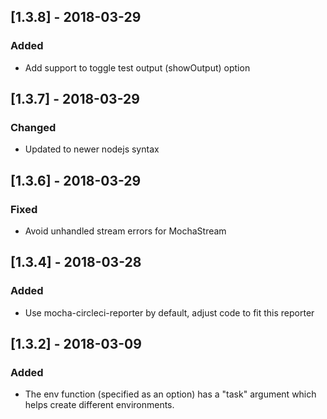 ## [1.3.8] - 2018-03-29
### Added
- Add support to toggle test output (showOutput) option

## [1.3.7] - 2018-03-29
### Changed
- Updated to newer nodejs syntax

## [1.3.6] - 2018-03-29
### Fixed
- Avoid unhandled stream errors for MochaStream

## [1.3.4] - 2018-03-28
### Added
- Use mocha-circleci-reporter by default, adjust code to fit this reporter

## [1.3.2] - 2018-03-09
### Added
- The env function (specified as an option) has a "task" argument which helps create different environments.
